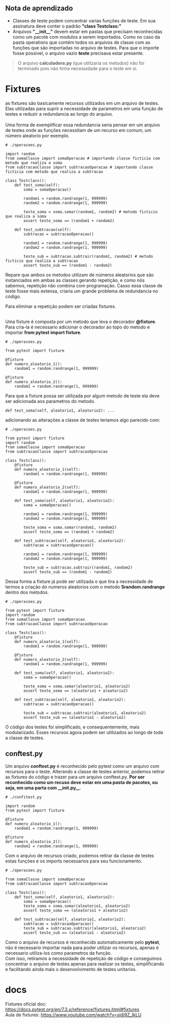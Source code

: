 ## Nota de aprendizado
+   Classes de teste podem concentrar varias funções de teste. Em sua assinatura deve conter o padrão **"class Testclass:"**
+   Arquivos **"\_\_init\_\_"** devem estar em pastas que precisam reconhecidas como um pacote com modulos a serem importados. Como no caso da pasta operations que contém todos os arquivos de classe com as funções que são importadas no arquivo de testes. Para que o importe fosse possivel, o arquivo vazio __teste__ precisava estar presente.

> O arquivo **calculadora.py** (que utilizaria os metodos) não foi terminado pois não tinha necessidade para o teste em si.
# Fixtures

as fixtures são basicamente recursos utilizados em um arquivo de testes. Elas utilizadas para suprir a necessidade de parametros em uma função de testes e reduzir a redundancia ao longo do arquivo.<br>
<br>
Uma forma de exemplificar essa redundancia seria pensar em um arquivo de testes onde as funções necessitam de um recurso em comum, um número aleatorio por exemplo.

```
# ./operacoes.py

import random
from somaClasse import somaOperacao # importando classe ficticia com metodo que realiza a soma
from subtracaoClasse import subtracaoOperacao # importando classe ficticia com metodo que realiza a subtracao

class Testclass():
    def test_soma(self):
        soma = somaOperacao()

        random1 = random.randrange(1, 999999)
        random2 = random.randrange(1, 999999)

        teste_soma = soma.somar(random1, random2) # metodo ficticio que realiza a soma 
        assert teste_soma == (random1 + random2)

    def test_subtracao(self):
        subtracao = subtracaoOperacao()

        random1 = random.randrange(1, 999999)
        random2 = random.randrange(1, 999999)

        teste_sub = subtracao.subtrair(random1, random2) # metodo ficticio que realiza a subtracao
        assert teste_sub == (random1 - random2)
```
Repare que ambos os metodos utilizam de números aleatorios que são instanciados em ambas as classes gerando repetição, e como nós sabemos, repetição não combina com programação. Casso essa classe de teste fosse mais extensa, criaria um grande problema de redundancia no código.<br>

Para eliminar a repetição podem ser criadas fixtures.<br><br>

Uma fixture é composta por um metodo que leva o decorador **@fixture**.<br>
Para cria-la é necessario adicionar o decorador ao topo do metodo e importar **from pytest import fixture**.

```
# ./operacoes.py

from pytest import fixture

@fixture
def numero_aleatorio_1():
    random1 = random.randrange(1, 999999)

@fixture
def numero_aleatorio_2():
    random1 = random.randrange(1, 999999)
```

Para que a fixture possa ser utilizada por algum metodo de teste ela deve ser adicionada aos parametros do metodo.
```
def test_soma(self, aleatorio1, aleatorio2): ...
```

adicionando as alterações a classe de testes teriamos algo parecido com:

```
# ./operacoes.py

from pytest import fixture
import random
from somaClasse import somaOperacao
from subtracaoClasse import subtracaoOperacao

class Testclass():
    @fixture
    def numero_aleatorio_1(self):
        random1 = random.randrange(1, 999999)

    @fixture
    def numero_aleatorio_2(self):
        random1 = random.randrange(1, 999999)

    def test_soma(self, aleatorio1, aleatorio2):
        soma = somaOperacao()

        random1 = random.randrange(1, 999999)
        random2 = random.randrange(1, 999999)

        teste_soma = soma.somar(random1, random2)
        assert teste_soma == (random1 + random2)

    def test_subtracao(self, aleatorio1, aleatorio2):
        subtracao = subtracaoOperacao()

        random1 = random.randrange(1, 999999)
        random2 = random.randrange(1, 999999)

        teste_sub = subtracao.subtrair(random1, random2)
        assert teste_sub == (random1 - random2)
```

Dessa forma a fixture já pode ser utilizada o que tira a necessidade de termos a criação do numeros aleatorios com o metodo **Srandom.randrange** dentro dos metodos.

```
# ./operacoes.py

from pytest import fixture
import random
from somaClasse import somaOperacao
from subtracaoClasse import subtracaoOperacao

class Testclass():
    @fixture
    def numero_aleatorio_1(self):
        random1 = random.randrange(1, 999999)

    @fixture
    def numero_aleatorio_2(self):
        random1 = random.randrange(1, 999999)

    def test_soma(self, aleatorio1, aleatorio2):
        soma = somaOperacao()

        teste_soma = soma.somar(aleatorio1, aleatorio2)
        assert teste_soma == (aleatorio1 + aleatorio2)

    def test_subtracao(self, aleatorio1, aleatorio2):
        subtracao = subtracaoOperacao()

        teste_sub = subtracao.subtrair(aleatorio1, aleatorio2)
        assert teste_sub == (aleatorio1 - aleatorio2)
```

O código dos testes foi simplificado, e consequentemente, mais modularizado. Esses recursos agora podem ser utilizados ao longo de toda a classe de testes.

## conftest.py

Um arquivo **conftest.py** é reconhecido pelo pytest como um arquivo com recursos para o teste. Alterando a classe de testes anterior, podemos retirar as fixtures do código e trazer para um arquivo conftest.py.
__Por ser reconhecido como um recuso deve estar em uma pasta de pacotes, ou seja, em uma parta com \_\_init.py\_\___.

```
# ./confitest.py

import random
from pytest import fixture

@fixture
def numero_aleatorio_1():
    random1 = random.randrange(1, 999999)

@fixture
def numero_aleatorio_2():
    random1 = random.randrange(1, 999999)
```

Com o arquivo de recursos criado, podemos retirar da classe de testes estas funções e os imports necessarios para seu funcionamento.

```
# ./operacoes.py

from somaClasse import somaOperacao
from subtracaoClasse import subtracaoOperacao

class Testclass():
    def test_soma(self, aleatorio1, aleatorio2):
        soma = somaOperacao()
        teste_soma = soma.somar(aleatorio1, aleatorio2)
        assert teste_soma == (aleatorio1 + aleatorio2)

    def test_subtracao(self, aleatorio1, aleatorio2):
        subtracao = subtracaoOperacao()
        teste_sub = subtracao.subtrair(aleatorio1, aleatorio2)
        assert teste_sub == (aleatorio1 - aleatorio2)
```

Como o arquivo de recursos é reconhecido automaticamente pelo **pytest**, não é necessario importar nada para poder utilizar os recursos, apenas é necessario utiliza-los como parametros da função.<br>
Com isso, retiramos a necessidade de repetição de código e conseguimos concentrar o arquivo de testes apenas para realizar os testes, simplificando e facilitando ainda mais o desenvolvimento de testes unitarios.

# docs
Fixtures oficial doc: https://docs.pytest.org/en/7.3.x/reference/fixtures.html#fixtures<br>
Aula de fixtures: https://www.youtube.com/watch?v=sidi9Z_IkLU